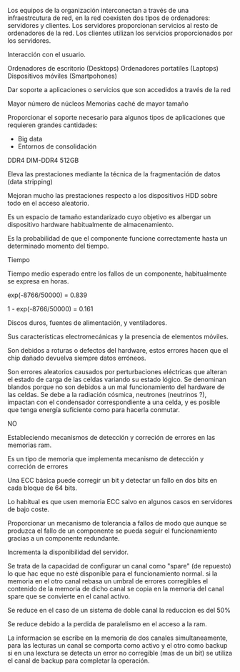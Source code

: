 Los equipos de la organización interconectan a través de una infraestrcutura de red, en la red coexisten dos tipos de ordenadores: servidores y clientes. Los servidores proporcionan servicios al resto de ordenadores de la red. Los clientes utilizan los servicios proporcionados por los servidores.

Interacción con el usuario.

Ordenadores de escritorio (Desktops)
Ordenadores portatiles (Laptops)
Dispositivos móviles (Smartpohones)

Dar soporte a aplicaciones o servicios que son accedidos a través de la red

Mayor número de núcleos
Memorias caché de mayor tamaño

Proporcionar el soporte necesario para algunos tipos de aplicaciones que requieren grandes cantidades:
- Big data
- Entornos de consolidación

DDR4
DIM-DDR4
512GB

Eleva las prestaciones mediante la técnica de la fragmentación de datos (data stripping)

Mejoran mucho las prestaciones respecto a los dispositivos HDD sobre todo en el acceso aleatorio.

Es un espacio de tamaño estandarizado cuyo objetivo es albergar un dispositivo hardware habitualmente de almacenamiento.



Es la probabilidad de que el componente funcione correctamente hasta un determinado momento del tiempo.

Tiempo 

Tiempo medio esperado entre los fallos de un componente, habitualmente se expresa en horas.

exp(-8766/50000) = 0.839

1 - exp(-8766/50000) = 0.161

Discos duros, fuentes de alimentación, y ventiladores.

Sus características electromecánicas y la presencia de elementos móviles.

Son debidos a roturas o defectos del hardware, estos errores hacen que el chip dañado devuelva siempre datos erróneos.

Son errores aleatorios causados por perturbaciones eléctricas que alteran el estado de carga de las celdas variando su estado lógico. Se denominan blandos porque no son debidos a un mal funcionamiento del hardware de las celdas. Se debe a la radiación cósmica, neutrones (neutrinos ?), impactan con el condensador correspondiente a una celda, y es posible que tenga energía suficiente como para hacerla conmutar.

NO

Estableciendo mecanismos de detección y correción de errores en las memorias ram.

Es un tipo de memoria que implementa mecanismo de detección y correción de errores

Una ECC básica puede corregir un bit y detectar un fallo en dos bits en cada bloque de 64 bits.

Lo habitual es que usen memoria ECC salvo en algunos casos en servidores de bajo coste.

Proporcionar un mecanismo de tolerancia a fallos de modo que aunque se produzca el fallo de un componente se pueda seguir el funcionamiento gracias a un componente redundante.

Incrementa la disponibilidad del servidor.

Se trata de la capacidad de configurar un canal como "spare" (de repuesto) lo que hac eque no esté disponible para el funcionamiento normal. si la memoria en el otro canal rebasa un umbral de errores corregibles el contenido de la memoria de dicho canal se copia en la memoria del canal spare que se convierte en el canal activo.

Se reduce en el caso de un sistema de doble canal la reduccion es del 50%

Se reduce debido a la perdida de paralelismo en el acceso a la ram.

La informacion se escribe en la memoria de dos canales simultaneamente, para las lecturas un canal se comporta como activo y el otro como backup si en una lexctura se detecta un error no  corregible (mas de un bit) se utiliza el canal de backup para completar la operación.